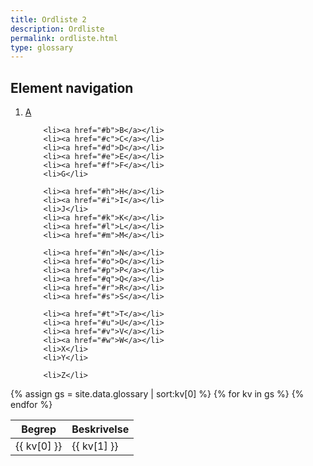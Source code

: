 ```yaml
---
title: Ordliste 2
description: Ordliste
permalink: ordliste.html
type: glossary
---
```

<nav>
     <h2>Element navigation</h2>
     <ol id="menu">
        <li><a href="#a">A</a></li>

        <li><a href="#b">B</a></li>
        <li><a href="#c">C</a></li>
        <li><a href="#d">D</a></li>
        <li><a href="#e">E</a></li>
        <li><a href="#f">F</a></li>
        <li>G</li>

        <li><a href="#h">H</a></li>
        <li><a href="#i">I</a></li>
        <li>J</li>
        <li><a href="#k">K</a></li>
        <li><a href="#l">L</a></li>
        <li><a href="#m">M</a></li>

        <li><a href="#n">N</a></li>
        <li><a href="#o">O</a></li>
        <li><a href="#p">P</a></li>
        <li><a href="#q">Q</a></li>
        <li><a href="#r">R</a></li>
        <li><a href="#s">S</a></li>

        <li><a href="#t">T</a></li>
        <li><a href="#u">U</a></li>
        <li><a href="#v">V</a></li>
        <li><a href="#w">W</a></li>
        <li>X</li>
        <li>Y</li>

        <li>Z</li>
</ol>
</nav>

<table>
<thead>

<tr>
<th>Begrep</th>
<th>Beskrivelse</th>
</tr>

</thead>

<tbody>
{% assign gs = site.data.glossary | sort:kv[0] %}
{% for kv in gs %}
<tr> <td>{{ kv[0] }} </td><td> {{ kv[1] }} </td></tr>
{% endfor %}
</tbody>
